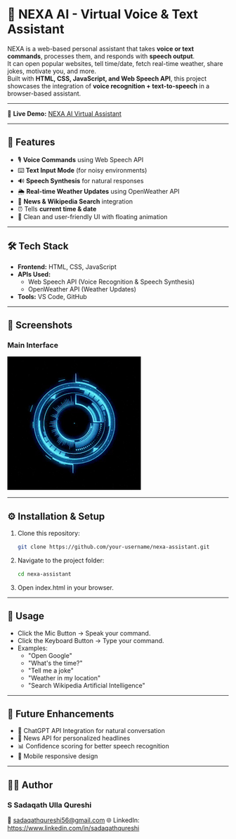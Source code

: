 # 🎤 NEXA AI -  Virtual Voice & Text Assistant

NEXA is a web-based personal assistant that takes **voice or text commands**, processes them, and responds with **speech output**.  
It can open popular websites, tell time/date, fetch real-time weather, share jokes, motivate you, and more.  
Built with **HTML, CSS, JavaScript, and Web Speech API**, this project showcases the integration of **voice recognition + text-to-speech** in a browser-based assistant.

---

🔗 **Live Demo:** [NEXA AI Virtual Assistant](https://nexa-ai-virtual-assistant-htrs92vub.vercel.app)  

---

## 🚀 Features
- 🎙️ **Voice Commands** using Web Speech API  
- ⌨️ **Text Input Mode** (for noisy environments)  
- 🔊 **Speech Synthesis** for natural responses  
- 🌦️ **Real-time Weather Updates** using OpenWeather API  
- 📰 **News & Wikipedia Search** integration  
- ⏰ Tells **current time & date**  
- 📂 Clean and user-friendly UI with floating animation  

---

## 🛠️ Tech Stack
- **Frontend:** HTML, CSS, JavaScript  
- **APIs Used:**  
  - Web Speech API (Voice Recognition & Speech Synthesis)  
  - OpenWeather API (Weather Updates)  
- **Tools:** VS Code, GitHub  

---

## 📸 Screenshots
### Main Interface  
![NEXA Interface](NEXA.gif)

---

## ⚙️ Installation & Setup
1. Clone this repository:
   ```bash
   git clone https://github.com/your-username/nexa-assistant.git

2. Navigate to the project folder:
    ```bash
    cd nexa-assistant

3. Open index.html in your browser.

---

## 🎯 Usage

- Click the Mic Button → Speak your command.
- Click the Keyboard Button → Type your command.
- Examples:
  - "Open Google"
  - "What's the time?"
  - "Tell me a joke"
  - "Weather in my location"
  - "Search Wikipedia Artificial Intelligence"

---

## 🔮 Future Enhancements

- 🤖 ChatGPT API Integration for natural conversation
- 📰 News API for personalized headlines
- 📊 Confidence scoring for better speech recognition
- 📱 Mobile responsive design

---

## 👨‍💻 Author

### S Sadaqath Ulla Qureshi
📧 sadaqathqureshi56@gmail.com
🌐 LinkedIn:  https://www.linkedin.com/in/sadaqathqureshi
